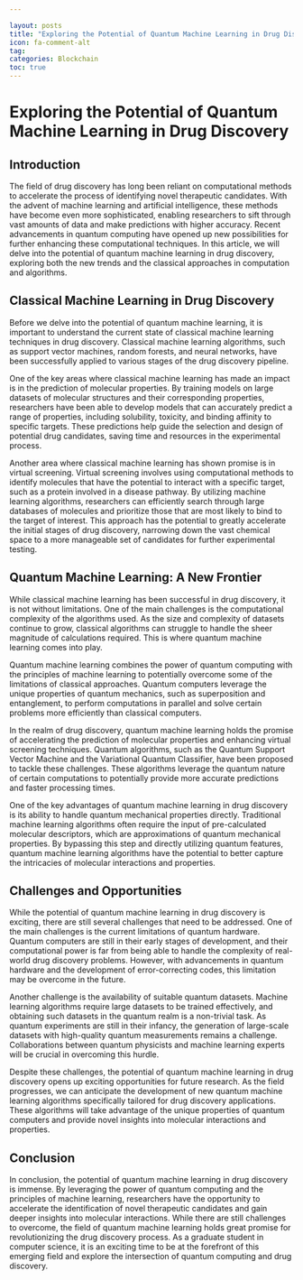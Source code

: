 ```yaml
---

layout: posts
title: "Exploring the Potential of Quantum Machine Learning in Drug Discovery"
icon: fa-comment-alt
tag:      
categories: Blockchain
toc: true
---
```




# Exploring the Potential of Quantum Machine Learning in Drug Discovery

## Introduction

The field of drug discovery has long been reliant on computational methods to accelerate the process of identifying novel therapeutic candidates. With the advent of machine learning and artificial intelligence, these methods have become even more sophisticated, enabling researchers to sift through vast amounts of data and make predictions with higher accuracy. Recent advancements in quantum computing have opened up new possibilities for further enhancing these computational techniques. In this article, we will delve into the potential of quantum machine learning in drug discovery, exploring both the new trends and the classical approaches in computation and algorithms.

## Classical Machine Learning in Drug Discovery

Before we delve into the potential of quantum machine learning, it is important to understand the current state of classical machine learning techniques in drug discovery. Classical machine learning algorithms, such as support vector machines, random forests, and neural networks, have been successfully applied to various stages of the drug discovery pipeline.

One of the key areas where classical machine learning has made an impact is in the prediction of molecular properties. By training models on large datasets of molecular structures and their corresponding properties, researchers have been able to develop models that can accurately predict a range of properties, including solubility, toxicity, and binding affinity to specific targets. These predictions help guide the selection and design of potential drug candidates, saving time and resources in the experimental process.

Another area where classical machine learning has shown promise is in virtual screening. Virtual screening involves using computational methods to identify molecules that have the potential to interact with a specific target, such as a protein involved in a disease pathway. By utilizing machine learning algorithms, researchers can efficiently search through large databases of molecules and prioritize those that are most likely to bind to the target of interest. This approach has the potential to greatly accelerate the initial stages of drug discovery, narrowing down the vast chemical space to a more manageable set of candidates for further experimental testing.

## Quantum Machine Learning: A New Frontier

While classical machine learning has been successful in drug discovery, it is not without limitations. One of the main challenges is the computational complexity of the algorithms used. As the size and complexity of datasets continue to grow, classical algorithms can struggle to handle the sheer magnitude of calculations required. This is where quantum machine learning comes into play.

Quantum machine learning combines the power of quantum computing with the principles of machine learning to potentially overcome some of the limitations of classical approaches. Quantum computers leverage the unique properties of quantum mechanics, such as superposition and entanglement, to perform computations in parallel and solve certain problems more efficiently than classical computers.

In the realm of drug discovery, quantum machine learning holds the promise of accelerating the prediction of molecular properties and enhancing virtual screening techniques. Quantum algorithms, such as the Quantum Support Vector Machine and the Variational Quantum Classifier, have been proposed to tackle these challenges. These algorithms leverage the quantum nature of certain computations to potentially provide more accurate predictions and faster processing times.

One of the key advantages of quantum machine learning in drug discovery is its ability to handle quantum mechanical properties directly. Traditional machine learning algorithms often require the input of pre-calculated molecular descriptors, which are approximations of quantum mechanical properties. By bypassing this step and directly utilizing quantum features, quantum machine learning algorithms have the potential to better capture the intricacies of molecular interactions and properties.

## Challenges and Opportunities

While the potential of quantum machine learning in drug discovery is exciting, there are still several challenges that need to be addressed. One of the main challenges is the current limitations of quantum hardware. Quantum computers are still in their early stages of development, and their computational power is far from being able to handle the complexity of real-world drug discovery problems. However, with advancements in quantum hardware and the development of error-correcting codes, this limitation may be overcome in the future.

Another challenge is the availability of suitable quantum datasets. Machine learning algorithms require large datasets to be trained effectively, and obtaining such datasets in the quantum realm is a non-trivial task. As quantum experiments are still in their infancy, the generation of large-scale datasets with high-quality quantum measurements remains a challenge. Collaborations between quantum physicists and machine learning experts will be crucial in overcoming this hurdle.

Despite these challenges, the potential of quantum machine learning in drug discovery opens up exciting opportunities for future research. As the field progresses, we can anticipate the development of new quantum machine learning algorithms specifically tailored for drug discovery applications. These algorithms will take advantage of the unique properties of quantum computers and provide novel insights into molecular interactions and properties.

## Conclusion

In conclusion, the potential of quantum machine learning in drug discovery is immense. By leveraging the power of quantum computing and the principles of machine learning, researchers have the opportunity to accelerate the identification of novel therapeutic candidates and gain deeper insights into molecular interactions. While there are still challenges to overcome, the field of quantum machine learning holds great promise for revolutionizing the drug discovery process. As a graduate student in computer science, it is an exciting time to be at the forefront of this emerging field and explore the intersection of quantum computing and drug discovery.